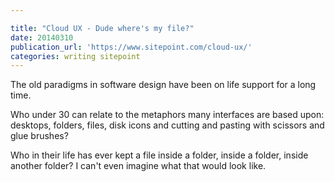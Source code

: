 ```yaml
---

title: "Cloud UX - Dude where's my file?"
date: 20140310
publication_url: 'https://www.sitepoint.com/cloud-ux/'
categories: writing sitepoint
---
```


The old paradigms in software design have been on life support for a long time.

Who under 30 can relate to the metaphors many interfaces are based upon: desktops, folders, files, disk icons and cutting and pasting with scissors and glue brushes?

Who in their life has ever kept a file inside a folder, inside a folder, inside another folder? I can't even imagine what that would look like.
